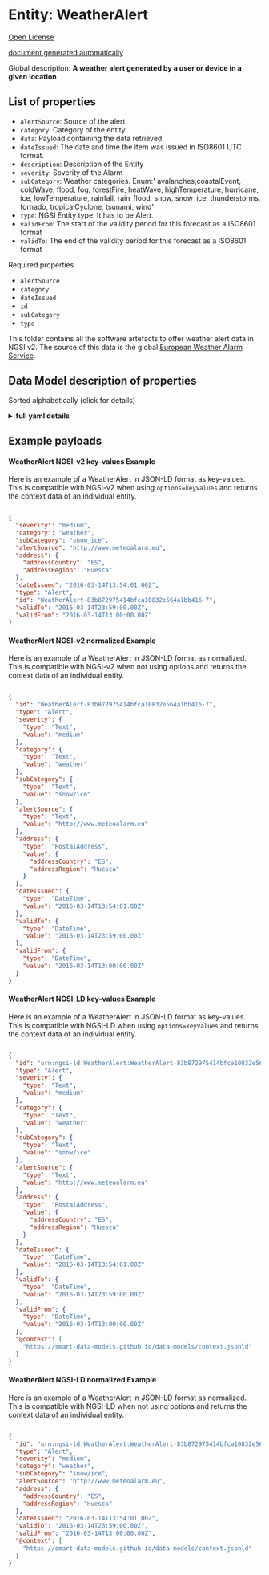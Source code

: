 Entity: WeatherAlert  
====================  
[Open License](https://github.com/smart-data-models//dataModel.Weather/blob/master/WeatherAlert/LICENSE.md)  
[document generated automatically](https://docs.google.com/presentation/d/e/2PACX-1vTs-Ng5dIAwkg91oTTUdt8ua7woBXhPnwavZ0FxgR8BsAI_Ek3C5q97Nd94HS8KhP-r_quD4H0fgyt3/pub?start=false&loop=false&delayms=3000#slide=id.gb715ace035_0_60)  
Global description: **A weather alert generated by a user or device in a given location**  

## List of properties  

- `alertSource`: Source of the alert  - `category`: Category of the entity  - `data`: Payload containing the data retrieved.  - `dateIssued`: The date and time the item was issued in ISO8601 UTC format.  - `description`: Description of the Entity  - `severity`: Severity of the Alarm  - `subCategory`: Weather categories. Enum:' avalanches,coastalEvent, coldWave, flood, fog, forestFire, heatWave, highTemperature, hurricane, ice, lowTemperature, rainfall, rain_flood, snow, snow_ice, thunderstorms, tornado, tropicalCyclone, tsunami, wind'  - `type`: NGSI Entity type. It has to be Alert.  - `validFrom`: The start of the validity period for this forecast as a ISO8601 format  - `validTo`: The end of the validity period for this forecast as a ISO8601 format    
Required properties  
- `alertSource`  - `category`  - `dateIssued`  - `id`  - `subCategory`  - `type`    
This folder contains all the software artefacts to offer weather alert data in NGSI v2. The source of this data is the global [European Weather Alarm Service](http://meteoalarm.eu).  
## Data Model description of properties  
Sorted alphabetically (click for details)  
<details><summary><strong>full yaml details</strong></summary>    
```yaml  
WeatherAlert:    
  description: 'A weather alert generated by a user or device in a given location'    
  properties:    
    alertSource:    
      anyOf:    
        - description: 'Property. Identifier format of any NGSI entity'    
          maxLength: 256    
          minLength: 1    
          pattern: ^[\w\-\.\{\}\$\+\*\[\]`|~^@!,:\\]+$    
          type: string    
        - description: 'Property. Identifier format of any NGSI entity'    
          format: uri    
          type: string    
      description: 'Source of the alert'    
      type: Relationship    
      x-ngsi:    
        model: http://schema.org/URL.    
    alternateName:    
      description: 'An alternative name for this item'    
      type: Property    
    category:    
      description: 'Category of the entity'    
      enum:    
        - weather    
      type: Property    
    data:    
      description: 'Payload containing the data retrieved.'    
      type: Property    
    dataProvider:    
      description: 'A sequence of characters identifying the provider of the harmonised data entity.'    
      type: Property    
    dateCreated:    
      description: 'Entity creation timestamp. This will usually be allocated by the storage platform.'    
      format: date-time    
      type: Property    
    dateIssued:    
      description: 'The date and time the item was issued in ISO8601 UTC format.'    
      format: date-time    
      type: Property    
      x-ngsi:    
        model: https://schema.org/DateTime    
    dateModified:    
      description: 'Timestamp of the last modification of the entity. This will usually be allocated by the storage platform.'    
      format: date-time    
      type: Property    
    description:    
      description: 'A description of this item'    
      type: Property    
    id:    
      anyOf: &weatheralert_-_properties_-_owner_-_items_-_anyof    
        - description: 'Property. Identifier format of any NGSI entity'    
          maxLength: 256    
          minLength: 1    
          pattern: ^[\w\-\.\{\}\$\+\*\[\]`|~^@!,:\\]+$    
          type: string    
        - description: 'Property. Identifier format of any NGSI entity'    
          format: uri    
          type: string    
      description: 'Unique identifier of the entity'    
      type: Property    
    name:    
      description: 'The name of this item.'    
      type: Property    
    owner:    
      description: 'A List containing a JSON encoded sequence of characters referencing the unique Ids of the owner(s)'    
      items:    
        anyOf: *weatheralert_-_properties_-_owner_-_items_-_anyof    
        description: 'Property. Unique identifier of the entity'    
      type: Property    
    seeAlso:    
      description: 'list of uri pointing to additional resources about the item'    
      oneOf:    
        - items:    
            format: uri    
            type: string    
          minItems: 1    
          type: array    
        - format: uri    
          type: string    
      type: Property    
    severity:    
      description: 'Severity of the Alarm'    
      enum:    
        - informational    
        - low    
        - medium    
        - high    
        - critical    
      type: Property    
    source:    
      description: 'A sequence of characters giving the original source of the entity data as a URL. Recommended to be the fully qualified domain name of the source provider, or the URL to the source object.'    
      type: Property    
    subCategory:    
      description: 'Weather categories. Enum:'' avalanches,coastalEvent, coldWave, flood, fog, forestFire, heatWave, highTemperature, hurricane, ice, lowTemperature, rainfall, rain_flood, snow, snow_ice, thunderstorms, tornado, tropicalCyclone, tsunami, wind'''    
      enum:    
        - avalanches    
        - coastalEvent    
        - coldWave    
        - flood    
        - fog    
        - forestFire    
        - heatWave    
        - highTemperature    
        - hurricane    
        - ice    
        - lowTemperature    
        - rainfall    
        - rain_flood    
        - snow    
        - snow_ice    
        - thunderstorms    
        - tornado    
        - tropicalCyclone    
        - tsunami    
        - wind    
      type: Property    
    type:    
      description: 'NGSI Entity type. It has to be Alert.'    
      enum:    
        - Alert    
      type: Property    
    validFrom:    
      description: 'The start of the validity period for this forecast as a ISO8601 format'    
      format: date-time    
      type: Property    
      x-ngsi:    
        model: https://schema.org/DateTime    
    validTo:    
      description: 'The end of the validity period for this forecast as a ISO8601 format'    
      format: date-time    
      type: Property    
      x-ngsi:    
        model: https://schema.org/DateTime    
  required:    
    - id    
    - type    
    - alertSource    
    - category    
    - subCategory    
    - dateIssued    
  type: object    
```  
</details>    
## Example payloads    
#### WeatherAlert NGSI-v2 key-values Example    
Here is an example of a WeatherAlert in JSON-LD format as key-values. This is compatible with NGSI-v2 when  using `options=keyValues` and returns the context data of an individual entity.  
```json  
{  
  "severity": "medium",  
  "category": "weather",  
  "subCategory": "snow_ice",  
  "alertSource": "http://www.meteoalarm.eu",  
  "address": {  
    "addressCountry": "ES",  
    "addressRegion": "Huesca"  
  },  
  "dateIssued": "2016-03-14T13:54:01.00Z",  
  "type": "Alert",  
  "id": "WeatherAlert-83b872975414bfca10832e564a1bb416-7",  
  "validTo": "2016-03-14T23:59:00.00Z",  
  "validFrom": "2016-03-14T13:00:00.00Z"  
}  
```  
#### WeatherAlert NGSI-v2 normalized Example    
Here is an example of a WeatherAlert in JSON-LD format as normalized. This is compatible with NGSI-v2 when not using options and returns the context data of an individual entity.  
```json  
{  
  "id": "WeatherAlert-83b872975414bfca10832e564a1bb416-7",  
  "type": "Alert",  
  "severity": {  
    "type": "Text",  
    "value": "medium"  
  },  
  "category": {  
    "type": "Text",  
    "value": "weather"  
  },  
  "subCategory": {  
    "type": "Text",  
    "value": "snow/ice"  
  },  
  "alertSource": {  
    "type": "Text",  
    "value": "http://www.meteoalarm.eu"  
  },  
  "address": {  
    "type": "PostalAddress",  
    "value": {  
      "addressCountry": "ES",  
      "addressRegion": "Huesca"  
    }  
  },  
  "dateIssued": {  
    "type": "DateTime",  
    "value": "2016-03-14T13:54:01.00Z"  
  },  
  "validTo": {  
    "type": "DateTime",  
    "value": "2016-03-14T23:59:00.00Z"  
  },  
  "validFrom": {  
    "type": "DateTime",  
    "value": "2016-03-14T13:00:00.00Z"  
  }  
}  
```  
#### WeatherAlert NGSI-LD key-values Example    
Here is an example of a WeatherAlert in JSON-LD format as key-values. This is compatible with NGSI-LD when  using `options=keyValues` and returns the context data of an individual entity.  
```json  
{  
  "id": "urn:ngsi-ld:WeatherAlert:WeatherAlert-83b872975414bfca10832e564a1bb416-7",  
  "type": "Alert",  
  "severity": {  
    "type": "Text",  
    "value": "medium"  
  },  
  "category": {  
    "type": "Text",  
    "value": "weather"  
  },  
  "subCategory": {  
    "type": "Text",  
    "value": "snow/ice"  
  },  
  "alertSource": {  
    "type": "Text",  
    "value": "http://www.meteoalarm.eu"  
  },  
  "address": {  
    "type": "PostalAddress",  
    "value": {  
      "addressCountry": "ES",  
      "addressRegion": "Huesca"  
    }  
  },  
  "dateIssued": {  
    "type": "DateTime",  
    "value": "2016-03-14T13:54:01.00Z"  
  },  
  "validTo": {  
    "type": "DateTime",  
    "value": "2016-03-14T23:59:00.00Z"  
  },  
  "validFrom": {  
    "type": "DateTime",  
    "value": "2016-03-14T13:00:00.00Z"  
  },  
  "@context": [  
    "https://smart-data-models.github.io/data-models/context.jsonld"  
  ]  
}  
```  
#### WeatherAlert NGSI-LD normalized Example    
Here is an example of a WeatherAlert in JSON-LD format as normalized. This is compatible with NGSI-LD when not using options and returns the context data of an individual entity.  
```json  
{  
  "id": "urn:ngsi-ld:WeatherAlert:WeatherAlert-83b872975414bfca10832e564a1bb416-7",  
  "type": "Alert",  
  "severity": "medium",  
  "category": "weather",  
  "subCategory": "snow/ice",  
  "alertSource": "http://www.meteoalarm.eu",  
  "address": {  
    "addressCountry": "ES",  
    "addressRegion": "Huesca"  
  },  
  "dateIssued": "2016-03-14T13:54:01.00Z",  
  "validTo": "2016-03-14T23:59:00.00Z",  
  "validFrom": "2016-03-14T13:00:00.00Z",  
  "@context": [  
    "https://smart-data-models.github.io/data-models/context.jsonld"  
  ]  
}  
```  
